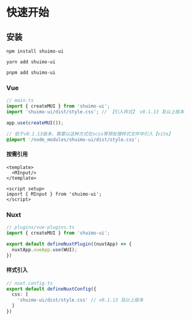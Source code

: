 # 快速开始

## 安装

``` shell
npm install shuimo-ui

yarn add shuimo-ui

pnpm add shuimo-ui
```

### Vue

``` typescript
// main.ts
import { createMUI } from 'shuimo-ui';
import 'shuimo-ui/dist/style.css'; // 【引入样式】 v0.1.13 及以上版本

app.use(createMUI());
```

``` scss
// 低于v0.1.13版本，需要以这种方式在scss等预处理样式文件中引入【vite】
@import '/node_modules/shuimo-ui/dist/style.css';
```

#### 按需引用

``` vue
<template>
  <MInput/>
</template>

<script setup>
import { MInput } from 'shuimo-ui';
</script>
```

### Nuxt

``` typescript
// plugins/vue-plugins.ts
import { createMUI } from 'shuimo-ui';

export default defineNuxtPlugin((nuxtApp) => {
  nuxtApp.vueApp.use(WUI);
})
```

#### 样式引入

```typescript
// nuxt.config.ts
export default defineNuxtConfig({
  css: [
    'shuimo-ui/dist/style.css' // v0.1.13 及以上版本
  ]
})

```
